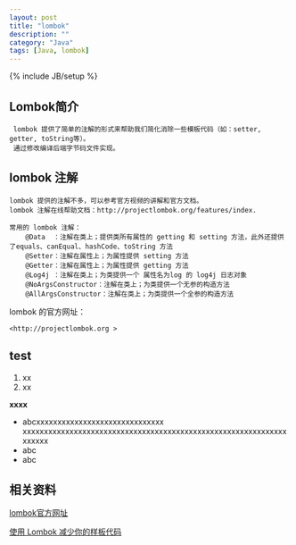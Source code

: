 ```yaml
---
layout: post
title: "lombok"
description: ""
category: "Java"
tags: [Java, lombok]
---
```

{% include JB/setup %}

## Lombok简介 ##

	 lombok 提供了简单的注解的形式来帮助我们简化消除一些模板代码（如：setter, getter, toString等）。
	 通过修改编译后端字节码文件实现。


## lombok 注解 ##

	lombok 提供的注解不多，可以参考官方视频的讲解和官方文档。
    lombok 注解在线帮助文档：http://projectlombok.org/features/index.
    
    常用的 lombok 注解：
        @Data  ：注解在类上；提供类所有属性的 getting 和 setting 方法，此外还提供了equals、canEqual、hashCode、toString 方法
        @Setter：注解在属性上；为属性提供 setting 方法
        @Getter：注解在属性上；为属性提供 getting 方法
        @Log4j ：注解在类上；为类提供一个 属性名为log 的 log4j 日志对象
        @NoArgsConstructor：注解在类上；为类提供一个无参的构造方法
        @AllArgsConstructor：注解在类上；为类提供一个全参的构造方法



lombok 的官方网址：

	<http://projectlombok.org >


## test ##
1. xx
1. xx

**xxxx** 

* abcxxxxxxxxxxxxxxxxxxxxxxxxxxxxxx
  xxxxxxxxxxxxxxxxxxxxxxxxxxxxxxxxxxxxxxxxxxxxxxxxxxxxxxxxxxxxxxxxxxxx
* abc
* abc


## 相关资料 ## 

[lombok官方网址](http://projectlombok.org)

[使用 Lombok 减少你的样板代码](http://www.oschina.net/translate/lombok-reduces-your-boilerplate-code)
